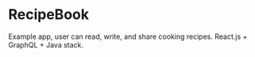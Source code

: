 # RecipeBook
Example app, user can read, write, and share cooking recipes. React.js + GraphQL + Java stack.
